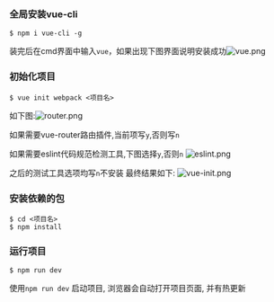 ### 全局安装vue-cli

```
$ npm i vue-cli -g
```

装完后在cmd界面中输入`vue`，如果出现下图界面说明安装成功![vue.png](http://owrx35qte.bkt.clouddn.com/vue.png)

### 初始化项目

```
$ vue init webpack <项目名>
```

如下图:![router.png](http://owrx35qte.bkt.clouddn.com/router.png)

如果需要vue-router路由插件,当前项写`y`,否则写`n`

如果需要eslint代码规范检测工具,下图选择`y`,否则`n`
![eslint.png](http://owrx35qte.bkt.clouddn.com/eslint.png)

之后的测试工具选项均写`n`不安装
最终结果如下:
![vue-init.png](http://owrx35qte.bkt.clouddn.com/vue-init.png)

### 安装依赖的包

```
$ cd <项目名>
$ npm install
```

### 运行项目

```
$ npm run dev
```

使用`npm run dev` 启动项目, 浏览器会自动打开项目页面, 并有热更新